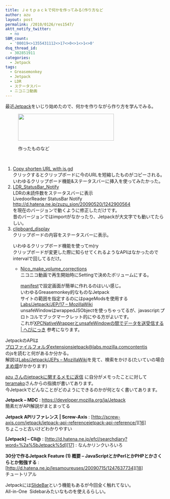 ```yaml
---
title: Ｊｅｔｐａｃｋで何かを作ってみる(作り方など
author: azu
layout: post
permalink: /2010/0126/res1547/
aktt_notify_twitter:
  - no
SBM_count:
  - '00019<>1355431112<>17<>0<>1<>1<>0'
dsq_thread_id:
  - 302851911
categories:
  - Jetpack
tags:
  - Greasemonkey
  - Jetpack
  - LDR
  - ステータスバー
  - ニコニコ動画
---
```

最近[Jetpack][1]をいじり始めたので、何かを作りながら作り方を学んでみる。<figure id="attachment_1549" style="width: 300px;" class="wp-caption alignnone">

[][2][<img class="alignnone size-medium wp-image-1550" title="2010-01-26 16-38-15" src="https://efcl.info/wp-content/uploads/2010/01/2010-01-26-16-38-15-300x84.png" alt="" width="300" height="84" />][3]<figcaption class="wp-caption-text">作ったものなど</figcaption></figure> 
<br class="spacer_" />

1.  [Copy shorten URL with is.gd][4]  
    クリックするとクリップボードに今のURLを短縮したものがコピーされる。  
    いわゆるクリップボード機能&ステータスバーに挿入を使ってみたかった。
2.  [LDR\_StatusBar\_Notify][5]  
    LDRの未読件数をステータスバーに表示  
    LivedoorReader StatusBar Notify  
    http://d.hatena.ne.jp/zuzu_sion/20090520/1242900564  
    を現在のバージョンで動くように修正しただけです。  
    昔のバージョンではimportがなかったり、Jetpackが大文字でも動いてたらしい。
3.  [clipboard_display][6]  
    クリップボードの内容をステータスバーに表示。</p> 
    いわゆるクリップボード機能を使ってm(ry  
    クリップボードが変更した際に知らせてくれるようなAPIはなかったのでintervalで回してるだけ。</li> 
    *   [Nico\_make\_volume_corrections  
        ][7]ニコニコ動画で再生開始時にSettingで決めたボリュームにする。</p> 
        [manifest][8]で設定画面が簡単に作れるのはいい感じ。  
        いわゆるGreasemonkey的なものなJetpack  
        サイトの範囲を指定するのにはpageModsを使用する  
        [Labs/Jetpack/JEP/17 &#8211; MozillaWiki  
        ][9]unsafeWindowはwrappedJSObjectを使っちゃってるが、javascript:プロトコルでブックマークレット的にやる方がよいです。  
        これが[XPCNativeWrapperとunsafeWindowの間でデータを送受信する | へびにっき][10] 参考になります。</li> </ol> 
        JetpackのAPIは  
        プロファイルフォルダextensionsjetpack@labs.mozilla.comcontentjs  
        のjsを読むと何があるか分かる。  
        解説は[Labs/Jetpack/JEPs &#8211; MozillaWiki][11]を見て、検索をかける(たいていの場合[まめ畑][12]がかかります)
        
        [azu さんのjetpackに関するメモに返信][13] に自分がメモったことに対して[teramako][14]さんからの指摘が書いてあります。  
        今Jetpackでどんなことがどのようにできるのかが何となく書いてあります。
        
        **Jetpack &#8211; MDC**
        :   [https://developer.mozilla.org/ja/Jetpack ][15]   
            簡素だがAPI解説がまとまってる
        
        **Jetpack APIリファレンス | Screw-Axis**
        :   [http://screw-axis.com/jetpack/jetpack-api-referencejetpack-api-reference/][16]  
            ちょこっと古いけどわかりやすい
        
        **[Jetpack] &#8211; Cli@**
        :   [http://d.hatena.ne.jp/efcl/searchdiary?word=%2a%5bJetpack%5d][17]
        :   なんかリンクいろいろ
        
        **30分で作るJetpack Feature (1) 概要 &#8211; JavaScriptとかPerlとかPHPとかさくらとか勉強する**
        :   [http://d.hatena.ne.jp/lesamoureuses/20090715/1247637734][18]  
            チュートリアル
        
        Jetpackには[SlideBar][19]という機能もあるが今回全く触れてない。  
        All-in-One  Sidebarみたいなものを使えるらしい。
        
        <br class="spacer_" />

 [1]: https://jetpack.mozillalabs.com/
 [2]: https://efcl.info/wp-content/uploads/2010/01/sshot-2010-01-26-1.png
 [3]: https://efcl.info/wp-content/uploads/2010/01/2010-01-26-16-38-15.png
 [4]: http://jetpackgallery.mozillalabs.com/jetpacks/301
 [5]: http://jetpackgallery.mozillalabs.com/jetpacks/320
 [6]: http://jetpackgallery.mozillalabs.com/jetpacks/322
 [7]: http://jetpackgallery.mozillalabs.com/jetpacks/321
 [8]: https://developer.mozilla.org/ja/Jetpack/Storage/Settings
 [9]: https://wiki.mozilla.org/Labs/Jetpack/JEP/17
 [10]: http://wp.serpere.info/archives/1107
 [11]: https://wiki.mozilla.org/Labs/Jetpack/JEPs
 [12]: http://d.hatena.ne.jp/con_mame/
 [13]: http://gist.github.com/282717
 [14]: http://d.hatena.ne.jp/teramako/
 [15]: https://developer.mozilla.org/ja/Jetpack "Jetpack - MDC"
 [16]: http://screw-axis.com/jetpack/jetpack-api-referencejetpack-api-reference/ "Jetpack APIリファレンス | Screw-Axis"
 [17]: http://d.hatena.ne.jp/efcl/searchdiary?word=%2a%5bJetpack%5d "[Jetpack] - Cli@"
 [18]: http://d.hatena.ne.jp/lesamoureuses/20090715/1247637734 "30分で作るJetpack Feature (1) 概要 - JavaScriptとかPerlとかPHPとかさくらとか勉強する"
 [19]: https://wiki.mozilla.org/Labs/Jetpack/JEP/16
